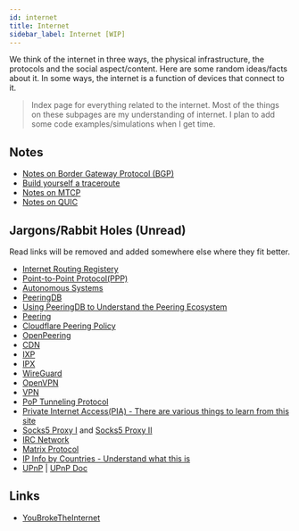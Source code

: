 ```yaml
---
id: internet
title: Internet
sidebar_label: Internet [WIP]
---
```


We think of the internet in three ways, the physical infrastructure, the protocols and the social aspect/content. Here are some random ideas/facts about it. In some ways, the internet is a function of devices that connect to it.

> Index page for everything related to the internet. Most of the things on these subpages are my understanding of internet. I plan to add some code examples/simulations when I get time.

## Notes

- [Notes on Border Gateway Protocol (BGP)](/docs/notes/study/internet/bgp)
- [Build yourself a traceroute](/docs/notes/study/internet/traceroute)
- [Notes on MTCP](/docs/notes/study/internet/mtcp)
- [Notes on QUIC](/docs/notes/study/internet/quic)

## Jargons/Rabbit Holes (Unread)

Read links will be removed and added somewhere else where they fit better.

- [Internet Routing Registery](https://en.wikipedia.org/wiki/Internet_Routing_Registry)
- [Point-to-Point Protocol(PPP)](https://en.wikipedia.org/wiki/Point-to-Point_Protocol)
- [Autonomous Systems](<https://en.wikipedia.org/wiki/Autonomous_system_(Internet)>)
- [PeeringDB](https://en.wikipedia.org/wiki/PeeringDB)
- [Using PeeringDB to Understand the Peering Ecosystem](http://www.sigcomm.org/sites/default/files/ccr/papers/2014/April/0000000-0000002.pdf)
- [Peering](https://en.wikipedia.org/wiki/Peering)
- [Cloudflare Peering Policy](https://www.cloudflare.com/peering-policy/)
- [OpenPeering](https://www.openpeering.nl/)
- [CDN](https://en.wikipedia.org/wiki/Content_delivery_network)
- [IXP](https://en.wikipedia.org/wiki/Internet_exchange_point)
- [IPX](https://en.wikipedia.org/wiki/Internetwork_Packet_Exchange)
- [WireGuard](https://en.wikipedia.org/wiki/WireGuard)
- [OpenVPN](https://en.wikipedia.org/wiki/OpenVPN)
- [VPN](https://en.wikipedia.org/wiki/Virtual_private_network)
- [PoP Tunneling Protocol](https://en.wikipedia.org/wiki/Point-to-Point_Tunneling_Protocol)
- [Private Internet Access(PIA) - There are various things to learn from this site](https://www.privateinternetaccess.com/pages/how-it-works/)
- [Socks5 Proxy I](https://nordvpn.com/blog/socks5-proxy/) and [Socks5 Proxy II](https://en.wikipedia.org/wiki/SOCKS)
- [IRC Network](https://en.wikipedia.org/wiki/Internet_Relay_Chat)
- [Matrix Protocol](<https://en.wikipedia.org/wiki/Matrix_(protocol)>)
- [IP Info by Countries - Understand what this is](https://ipinfo.io/countries/in)
- [UPnP](https://en.wikipedia.org/wiki/Universal_Plug_and_Play) | [UPnP Doc](https://openconnectivity.org/upnp-specs/UPnP-arch-DeviceArchitecture-v2.0-20200417.pdf)

## Links

- [YouBrokeTheInternet](https://youbroketheinternet.org/)
